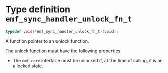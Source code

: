 # Type definition `emf_sync_handler_unlock_fn_t`

```c
typedef void(*emf_sync_handler_unlock_fn_t)(void);
```

A function pointer to an unlock function.

The unlock function must have the following properties:

- The `emf-core` interface must be unlocked if, at the time of calling, it is an a locked state.
